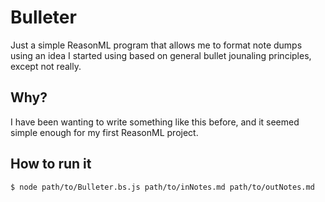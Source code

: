 # Bulleter

Just a simple ReasonML program that allows me to format note dumps using an idea I started using based on general bullet jounaling principles, except not really.

## Why?

I have been wanting to write something like this before, and it seemed simple enough for my first ReasonML project.

## How to run it

```shell
$ node path/to/Bulleter.bs.js path/to/inNotes.md path/to/outNotes.md 
```

